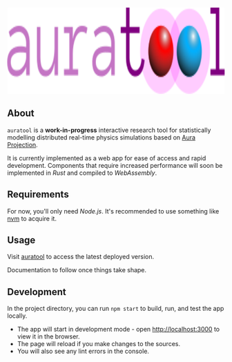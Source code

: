 <p align="center">
    <img width='640' height='200' src='src/assets/logo.svg'>
</p>

<a name='about'></a>
## About

`auratool` is a **work-in-progress** interactive research tool for statistically modelling distributed real-time physics simulations based on [Aura Projection].

It is currently implemented as a web app for ease of access and rapid development. Components that require increased performance will soon be implemented in *Rust* and compiled to *WebAssembly*.

<a name='requirements'></a>
## Requirements

For now, you'll only need *Node.js*. It's recommended to use something like [nvm] to acquire it.

## Usage

Visit [auratool] to access the latest deployed version.

Documentation to follow once things take shape.

## Development

In the project directory, you can run `npm start` to build, run, and test the app locally.

  * The app will start in development mode - open [http://localhost:3000] to view it in the browser.
  * The page will reload if you make changes to the sources.
  * You will also see any lint errors in the console.

[Aura Projection]: https://dl.acm.org/doi/10.1145/3306131.3317021
[nvm]: https://github.com/nvm-sh/nvm
[auratool]: https://dwhinham.github.io/auratool
[http://localhost:3000]: http://localhost:3000
